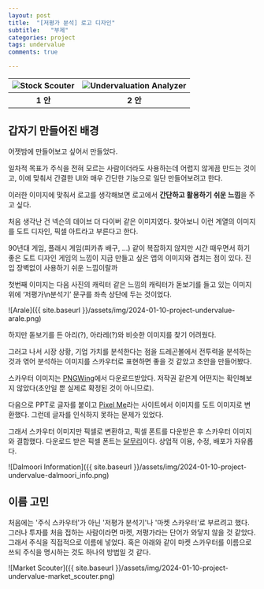 ```yaml
---
layout: post
title:  "[저평가 분석] 로고 디자인"
subtitle:   "부제"
categories: project
tags: undervalue
comments: true

---
```


<!-- <div class="pull-left">
<img src="{{ site.baseurl }}/assets/img/2024-01-10-project-undervalue-stock_scouter.png" alt="Stock Scouter">
<center><h4>1안</h4></center>
</div>

<div class="pull-right">
<img src="{{ site.baseurl }}/assets/img/2024-01-10-project-undervalue-undervalue_analyzer.png" alt="Undervaluation Analyzer">
<center><h4>2안</h4></center>
</div> -->

<!-- ![Stock Scouter]({{ site.baseurl }}/assets/img/2024-01-10-project-undervalue-stock_scouter.png) -->
| <img src="{{ site.baseurl }}/assets/img/2024-01-10-project-undervalue-stock_scouter.png" alt="Stock Scouter"> | <img src="{{ site.baseurl }}/assets/img/2024-01-10-project-undervalue-undervalue_analyzer.png" alt="Undervaluation Analyzer"> |
|:---:|:---:|
|**1 안**|**2 안**|

## 갑자기 만들어진 배경

어젯밤에 만들어보고 싶어서 만들었다.

일차적 목표가 주식을 전혀 모르는 사람이더라도 사용하는데 어렵지 않게끔 만드는 것이고, 이에 맞춰서 간결한 UI와 매우 간단한 기능으로 일단 만들어보려고 한다.

이러한 이미지에 맞춰서 로고를 생각해보면 로고에서 **간단하고 활용하기 쉬운 느낌**을 주고 싶다.

처음 생각난 건 넥슨의 데이브 더 다이버 같은 이미지였다. 찾아보니 이런 계열의 이미지를 도트 디자인, 픽셀 아트라고 부른다고 한다.

90년대 게임, 플래시 게임(피카츄 배구, …) 같이 복잡하지 않지만 시간 때우면서 하기 좋은 도트 디자인 게임의 느낌이 지금 만들고 싶은 앱의 이미지와 겹치는 점이 있다. 진입 장벽없이 사용하기 쉬운 느낌이랄까

첫번째 이미지는 다음 사진의 캐릭터 같은 느낌의 캐릭터가 돋보기를 들고 있는 이미지 위에 ‘저평가\n분석기’ 문구를 좌측 상단에 두는 것이었다.

![Arale]({{ site.baseurl }}/assets/img/2024-01-10-project-undervalue-arale.png)

하지만 돋보기를 든 아리(?), 아라레(?)와 비슷한 이미지를 찾기 어려웠다.

그러고 나서 시장 상황, 기업 가치를 분석한다는 점을 드레곤볼에서 전투력을 분석하는 것과 엮어 분석하는 이미지를 스카우터로 표현하면 좋을 것 같았고 초안을 만들어봤다.

스카우터 이미지는 [PNGWing](https://www.pngwing.com/ko/search?q=%EB%8B%A4%EC%9A%B4%EB%A1%9C%EB%93%9C)에서 다운로드받았다. 저작권 같은게 어떤지는 확인해보지 않았다(초안일 뿐 실제로 확정된 것이 아니므로).

다음으로 PPT로 글자를 붙이고 [Pixel Me](https://pixel-me.tokyo/en/)라는 사이트에서 이미지를 도트 이미지로 변환했다. 그런데 글자를 인식하지 못하는 문제가 있었다.

그래서 스카우터 이미지만 픽셀로 변환하고, 픽셀 폰트를 다운받은 후 스카우터 이미지와 결합했다. 다운로드 받은 픽셀 폰트는 [달무리](https://ranolp.github.io/dalmoori-font/)이다. 상업적 이용, 수정, 배포가 자유롭다.

![Dalmoori Information]({{ site.baseurl }}/assets/img/2024-01-10-project-undervalue-dalmoori_info.png)

## 이름 고민

처음에는 '주식 스카우터'가 아닌 '저평가 분석기'나 '마켓 스카우터'로 부르려고 했다. 그러나 투자를 처음 접하는 사람이라면 마켓, 저평가라는 단어가 와닿지 않을 것 같았다. 그래서 주식을 직접적으로 이름에 넣었다. 혹은 아래와 같이 마켓 스카우터를 이름으로 쓰되 주식을 명시하는 것도 하나의 방법일 것 같다.

![Market Scouter]({{ site.baseurl }}/assets/img/2024-01-10-project-undervalue-market_scouter.png)